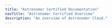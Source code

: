 ```yaml
---
title: "Astronomer Certified Documentation"
navTitle: "Astronomer Certified Overview"
description: "An overview of Astronomer Cloud."
---
```

